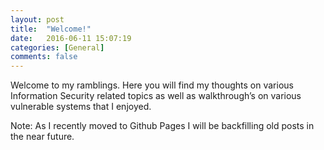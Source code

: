 ```yaml
---
layout: post
title:  "Welcome!"
date:   2016-06-11 15:07:19
categories: [General]
comments: false
---
```

Welcome to my ramblings.  Here you will find my thoughts on various Information Security related topics as well as walkthrough’s on various vulnerable systems that I enjoyed.

Note: As I recently moved to Github Pages I will be backfilling old posts in the near future.
